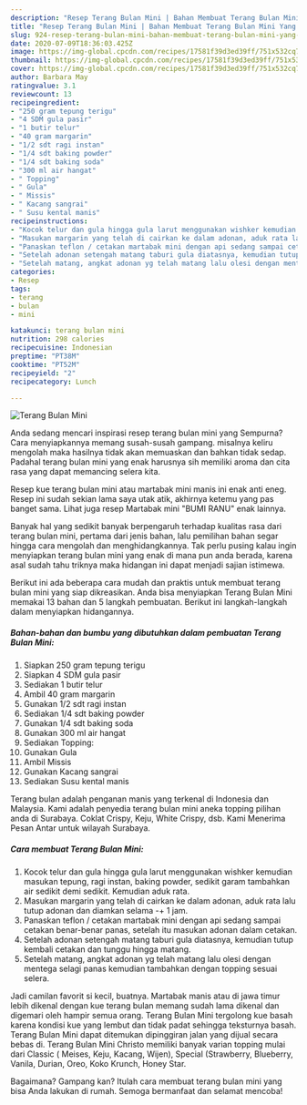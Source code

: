 ```yaml
---
description: "Resep Terang Bulan Mini | Bahan Membuat Terang Bulan Mini Yang Mudah Dan Praktis"
title: "Resep Terang Bulan Mini | Bahan Membuat Terang Bulan Mini Yang Mudah Dan Praktis"
slug: 924-resep-terang-bulan-mini-bahan-membuat-terang-bulan-mini-yang-mudah-dan-praktis
date: 2020-07-09T18:36:03.425Z
image: https://img-global.cpcdn.com/recipes/17581f39d3ed39ff/751x532cq70/terang-bulan-mini-foto-resep-utama.jpg
thumbnail: https://img-global.cpcdn.com/recipes/17581f39d3ed39ff/751x532cq70/terang-bulan-mini-foto-resep-utama.jpg
cover: https://img-global.cpcdn.com/recipes/17581f39d3ed39ff/751x532cq70/terang-bulan-mini-foto-resep-utama.jpg
author: Barbara May
ratingvalue: 3.1
reviewcount: 13
recipeingredient:
- "250 gram tepung terigu"
- "4 SDM gula pasir"
- "1 butir telur"
- "40 gram margarin"
- "1/2 sdt ragi instan"
- "1/4 sdt baking powder"
- "1/4 sdt baking soda"
- "300 ml air hangat"
- " Topping"
- " Gula"
- " Missis"
- " Kacang sangrai"
- " Susu kental manis"
recipeinstructions:
- "Kocok telur dan gula hingga gula larut menggunakan wishker kemudian masukan tepung, ragi instan, baking powder, sedikit garam tambahkan air sedikit demi sedikit. Kemudian aduk rata."
- "Masukan margarin yang telah di cairkan ke dalam adonan, aduk rata lalu tutup adonan dan diamkan selama -+ 1 jam."
- "Panaskan teflon / cetakan martabak mini dengan api sedang sampai cetakan benar-benar panas, setelah itu masukan adonan dalam cetakan."
- "Setelah adonan setengah matang taburi gula diatasnya, kemudian tutup kembali cetakan dan tunggu hingga matang."
- "Setelah matang, angkat adonan yg telah matang lalu olesi dengan mentega selagi panas kemudian tambahkan dengan topping sesuai selera."
categories:
- Resep
tags:
- terang
- bulan
- mini

katakunci: terang bulan mini 
nutrition: 298 calories
recipecuisine: Indonesian
preptime: "PT38M"
cooktime: "PT52M"
recipeyield: "2"
recipecategory: Lunch

---
```



![Terang Bulan Mini](https://img-global.cpcdn.com/recipes/17581f39d3ed39ff/751x532cq70/terang-bulan-mini-foto-resep-utama.jpg)

Anda sedang mencari inspirasi resep terang bulan mini yang Sempurna? Cara menyiapkannya memang susah-susah gampang. misalnya keliru mengolah maka hasilnya tidak akan memuaskan dan bahkan tidak sedap. Padahal terang bulan mini yang enak harusnya sih memiliki aroma dan cita rasa yang dapat memancing selera kita.

Resep kue terang bulan mini atau martabak mini manis ini enak anti eneg. Resep ini sudah sekian lama saya utak atik, akhirnya ketemu yang pas banget sama. Lihat juga resep Martabak mini &#34;BUMI RANU&#34; enak lainnya.

Banyak hal yang sedikit banyak berpengaruh terhadap kualitas rasa dari terang bulan mini, pertama dari jenis bahan, lalu pemilihan bahan segar hingga cara mengolah dan menghidangkannya. Tak perlu pusing kalau ingin menyiapkan terang bulan mini yang enak di mana pun anda berada, karena asal sudah tahu triknya maka hidangan ini dapat menjadi sajian istimewa.


Berikut ini ada beberapa cara mudah dan praktis untuk membuat terang bulan mini yang siap dikreasikan. Anda bisa menyiapkan Terang Bulan Mini memakai 13 bahan dan 5 langkah pembuatan. Berikut ini langkah-langkah dalam menyiapkan hidangannya.

<!--inarticleads1-->

##### Bahan-bahan dan bumbu yang dibutuhkan dalam pembuatan Terang Bulan Mini:

1. Siapkan 250 gram tepung terigu
1. Siapkan 4 SDM gula pasir
1. Sediakan 1 butir telur
1. Ambil 40 gram margarin
1. Gunakan 1/2 sdt ragi instan
1. Sediakan 1/4 sdt baking powder
1. Gunakan 1/4 sdt baking soda
1. Gunakan 300 ml air hangat
1. Sediakan  Topping:
1. Gunakan  Gula
1. Ambil  Missis
1. Gunakan  Kacang sangrai
1. Sediakan  Susu kental manis


Terang bulan adalah penganan manis yang terkenal di Indonesia dan Malaysia. Kami adalah penyedia terang bulan mini aneka topping pilihan anda di Surabaya. Coklat Crispy, Keju, White Crispy, dsb. Kami Menerima Pesan Antar untuk wilayah Surabaya. 

<!--inarticleads2-->

##### Cara membuat Terang Bulan Mini:

1. Kocok telur dan gula hingga gula larut menggunakan wishker kemudian masukan tepung, ragi instan, baking powder, sedikit garam tambahkan air sedikit demi sedikit. Kemudian aduk rata.
1. Masukan margarin yang telah di cairkan ke dalam adonan, aduk rata lalu tutup adonan dan diamkan selama -+ 1 jam.
1. Panaskan teflon / cetakan martabak mini dengan api sedang sampai cetakan benar-benar panas, setelah itu masukan adonan dalam cetakan.
1. Setelah adonan setengah matang taburi gula diatasnya, kemudian tutup kembali cetakan dan tunggu hingga matang.
1. Setelah matang, angkat adonan yg telah matang lalu olesi dengan mentega selagi panas kemudian tambahkan dengan topping sesuai selera.


Jadi camilan favorit si kecil, buatnya. Martabak manis atau di jawa timur lebih dikenal dengan kue terang bulan memang sudah lama dikenal dan digemari oleh hampir semua orang. Terang Bulan Mini tergolong kue basah karena kondisi kue yang lembut dan tidak padat sehingga teksturnya basah. Terang Bulan Mini dapat ditemukan dipinggiran jalan yang dijual secara bebas di. Terang Bulan Mini Christo memiliki banyak varian topping mulai dari Classic ( Meises, Keju, Kacang, Wijen), Special (Strawberry, Blueberry, Vanila, Durian, Oreo, Koko Krunch, Honey Star. 

Bagaimana? Gampang kan? Itulah cara membuat terang bulan mini yang bisa Anda lakukan di rumah. Semoga bermanfaat dan selamat mencoba!
